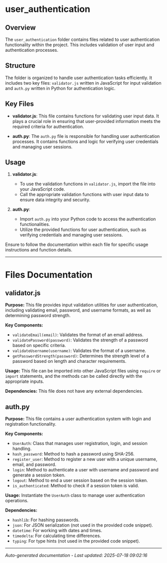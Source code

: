 # user_authentication

## Overview
The `user_authentication` folder contains files related to user authentication functionality within the project. This includes validation of user input and authentication processes.

## Structure
The folder is organized to handle user authentication tasks efficiently. It includes two key files: `validator.js` written in JavaScript for input validation and `auth.py` written in Python for authentication logic.

## Key Files
- **validator.js**: This file contains functions for validating user input data. It plays a crucial role in ensuring that user-provided information meets the required criteria for authentication.
  
- **auth.py**: The `auth.py` file is responsible for handling user authentication processes. It contains functions and logic for verifying user credentials and managing user sessions.

## Usage
1. **validator.js**:
   - To use the validation functions in `validator.js`, import the file into your JavaScript code.
   - Call the appropriate validation functions with user input data to ensure data integrity and security.

2. **auth.py**:
   - Import `auth.py` into your Python code to access the authentication functionalities.
   - Utilize the provided functions for user authentication, such as verifying credentials and managing user sessions.

Ensure to follow the documentation within each file for specific usage instructions and function details.

---

# Files Documentation

## validator.js

**Purpose:** This file provides input validation utilities for user authentication, including validating email, password, and username formats, as well as determining password strength.

**Key Components:**
- `validateEmail(email)`: Validates the format of an email address.
- `validatePassword(password)`: Validates the strength of a password based on specific criteria.
- `validateUsername(username)`: Validates the format of a username.
- `getPasswordStrength(password)`: Determines the strength level of a password based on length and character requirements.

**Usage:** This file can be imported into other JavaScript files using `require` or `import` statements, and the methods can be called directly with the appropriate inputs.

**Dependencies:** This file does not have any external dependencies.

## auth.py

**Purpose:** This file contains a user authentication system with login and registration functionality.

**Key Components:**
- `UserAuth`: Class that manages user registration, login, and session handling.
- `hash_password`: Method to hash a password using SHA-256.
- `register_user`: Method to register a new user with a unique username, email, and password.
- `login`: Method to authenticate a user with username and password and generate a session token.
- `logout`: Method to end a user session based on the session token.
- `is_authenticated`: Method to check if a session token is valid.

**Usage:** Instantiate the `UserAuth` class to manage user authentication operations.

**Dependencies:** 
- `hashlib`: For hashing passwords.
- `json`: For JSON serialization (not used in the provided code snippet).
- `datetime`: For working with dates and times.
- `timedelta`: For calculating time differences.
- `typing`: For type hints (not used in the provided code snippet).

---
*Auto-generated documentation - Last updated: 2025-07-18 09:02:16*
